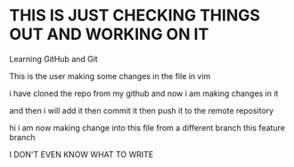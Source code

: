 # THIS IS JUST CHECKING THINGS OUT AND WORKING ON IT


Learning GitHub and Git









This is the user making some changes in the file in vim 

i have cloned the repo from my github and now i am making changes in it 

and then i will add it then commit it then push it to the remote repository


hi i am now making change into this file from a different branch this feature branch 











I DON'T EVEN KNOW WHAT TO WRITE
